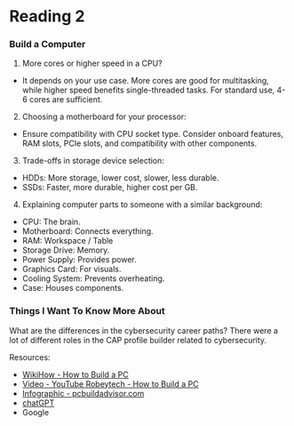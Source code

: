# Reading 2

### Build a Computer

1. More cores or higher speed in a CPU?

  - It depends on your use case. More cores are good for multitasking, while higher speed benefits single-threaded tasks. For standard use, 4-6 cores are sufficient.


2. Choosing a motherboard for your processor:

- Ensure compatibility with CPU socket type.
Consider onboard features, RAM slots, PCIe slots, and compatibility with other components.

3. Trade-offs in storage device selection:

- HDDs: More storage, lower cost, slower, less durable.
- SSDs: Faster, more durable, higher cost per GB.

4. Explaining computer parts to someone with a similar background:

- CPU: The brain.
- Motherboard: Connects everything.
- RAM: Workspace / Table
- Storage Drive: Memory.
- Power Supply: Provides power.
- Graphics Card: For visuals.
- Cooling System: Prevents overheating.
- Case: Houses components.

### Things I Want To Know More About

What are the differences in the cybersecurity career paths?  There were a lot of different roles in the CAP profile builder related to cybersecurity.

Resources:
- [WikiHow - How to Build a PC](https://www.wikihow.com/Build-a-Computer) 
- [Video - YouTube Robeytech - How to Build a PC](https://www.youtube.com/watch?v=MtALhv22Ltk)
- [Infographic - pcbuildadvisor.com](https://www.pcbuildadvisor.com/how-to-build-a-computer-step-by-step-infographic/)
- [chatGPT](https://chat.openai.com/auth/login)
- Google

